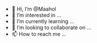 - 👋 Hi, I’m @Maahol
- 👀 I’m interested in ...
- 🌱 I’m currently learning ...
- 💞️ I’m looking to collaborate on ...
- 📫 How to reach me ...

<!---
Maahol/Maahol is a ✨ special ✨ repository because its `README.md` (this file) appears on your GitHub profile.
You can click the Preview link to take a look at your changes.
--->

